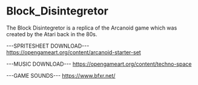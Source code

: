 # Block_Disintegretor

The Block Disintegretor is a replica of the Arcanoid game which was created by the Atari back in the 80s.

---SPRITESHEET DOWNLOAD--- https://opengameart.org/content/arcanoid-starter-set

---MUSIC DOWNLOAD--- https://opengameart.org/content/techno-space

---GAME SOUNDS--- https://www.bfxr.net/
